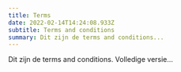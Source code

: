 ```yaml
---
title: Terms
date: 2022-02-14T14:24:08.933Z
subtitle: Terms and conditions
summary: Dit zijn de terms and conditions...
---
```

Dit zijn de terms and conditions. Volledige versie...